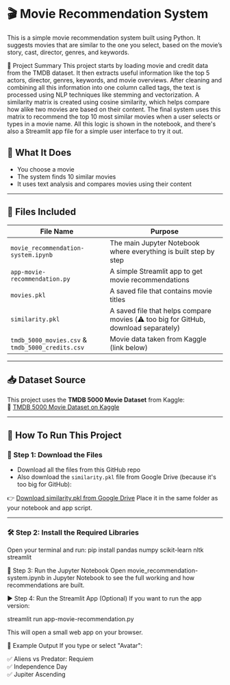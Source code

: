 # 🎬 Movie Recommendation System

This is a simple movie recommendation system built using Python. It suggests movies that are similar to the one you select, based on the movie’s story, cast, director, genres, and keywords.

📖 Project Summary
This project starts by loading movie and credit data from the TMDB dataset. It then extracts useful information like the top 5 actors, director, genres, keywords, and movie overviews. After cleaning and combining all this information into one column called tags, the text is processed using NLP techniques like stemming and vectorization. A similarity matrix is created using cosine similarity, which helps compare how alike two movies are based on their content. The final system uses this matrix to recommend the top 10 most similar movies when a user selects or types in a movie name. All this logic is shown in the notebook, and there's also a Streamlit app file for a simple user interface to try it out.

## 📌 What It Does

- You choose a movie
- The system finds 10 similar movies
- It uses text analysis and compares movies using their content

---

## 📂 Files Included

| File Name | Purpose |
|-----------|---------|
| `movie_recommendation-system.ipynb` | The main Jupyter Notebook where everything is built step by step |
| `app-movie-recommendation.py` | A simple Streamlit app to get movie recommendations |
| `movies.pkl` | A saved file that contains movie titles |
| `similarity.pkl` | A saved file that helps compare movies (⚠️ too big for GitHub, download separately) |
| `tmdb_5000_movies.csv` & `tmdb_5000_credits.csv` | Movie data taken from Kaggle (link below) |

---

## 📥 Dataset Source

This project uses the **TMDB 5000 Movie Dataset** from Kaggle:  
🔗 [TMDB 5000 Movie Dataset on Kaggle](https://www.kaggle.com/datasets/tmdb/tmdb-movie-metadata)

---

## 🚀 How To Run This Project

### 📌 Step 1: Download the Files
- Download all the files from this GitHub repo
- Also download the `similarity.pkl` file from Google Drive (because it's too big for GitHub):

👉 [Download similarity.pkl from Google Drive](https://drive.google.com/file/d/1wgiqmL60EGNI7Gman1RNlHfFi6iUrNZR/view?usp=sharing) 
Place it in the same folder as your notebook and app script.

---

### 🛠 Step 2: Install the Required Libraries
Open your terminal and run:
pip install pandas numpy scikit-learn nltk streamlit

📗 Step 3: Run the Jupyter Notebook
Open movie_recommendation-system.ipynb in Jupyter Notebook to see the full working and how recommendations are built.

▶️ Step 4: Run the Streamlit App (Optional)
If you want to run the app version:

streamlit run app-movie-recommendation.py

This will open a small web app on your browser.

🎯 Example Output
If you type or select "Avatar":

✅ Aliens vs Predator: Requiem  
✅ Independence Day  
✅ Jupiter Ascending  

